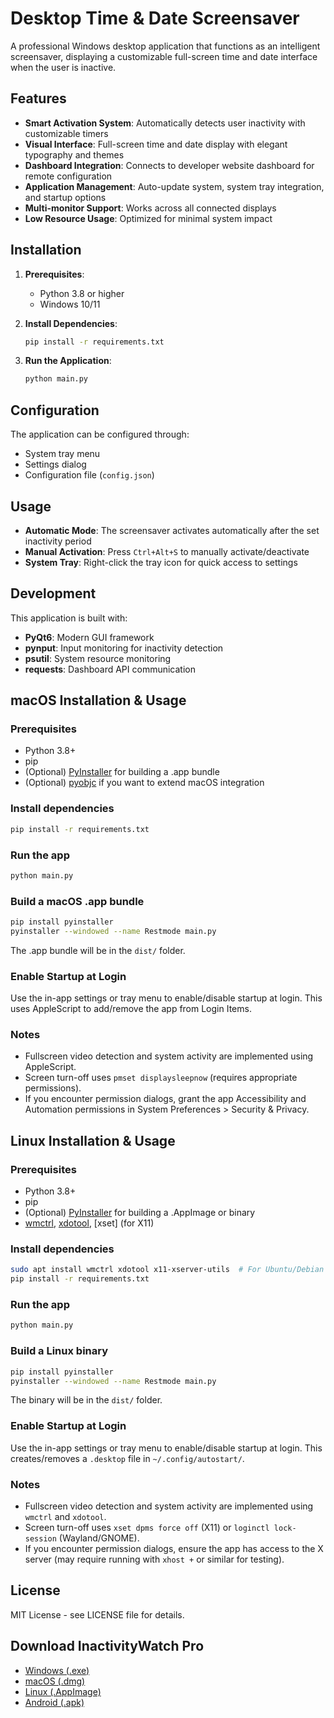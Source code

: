# Desktop Time & Date Screensaver

A professional Windows desktop application that functions as an intelligent screensaver, displaying a customizable full-screen time and date interface when the user is inactive.

## Features

- **Smart Activation System**: Automatically detects user inactivity with customizable timers
- **Visual Interface**: Full-screen time and date display with elegant typography and themes
- **Dashboard Integration**: Connects to developer website dashboard for remote configuration
- **Application Management**: Auto-update system, system tray integration, and startup options
- **Multi-monitor Support**: Works across all connected displays
- **Low Resource Usage**: Optimized for minimal system impact

## Installation

1. **Prerequisites**:
   - Python 3.8 or higher
   - Windows 10/11

2. **Install Dependencies**:
   ```bash
   pip install -r requirements.txt
   ```

3. **Run the Application**:
   ```bash
   python main.py
   ```

## Configuration

The application can be configured through:
- System tray menu
- Settings dialog
- Configuration file (`config.json`)

## Usage

- **Automatic Mode**: The screensaver activates automatically after the set inactivity period
- **Manual Activation**: Press `Ctrl+Alt+S` to manually activate/deactivate
- **System Tray**: Right-click the tray icon for quick access to settings

## Development

This application is built with:
- **PyQt6**: Modern GUI framework
- **pynput**: Input monitoring for inactivity detection
- **psutil**: System resource monitoring
- **requests**: Dashboard API communication

## macOS Installation & Usage

### Prerequisites
- Python 3.8+
- pip
- (Optional) [PyInstaller](https://pyinstaller.org/) for building a .app bundle
- (Optional) [pyobjc](https://pypi.org/project/pyobjc/) if you want to extend macOS integration

### Install dependencies
```sh
pip install -r requirements.txt
```

### Run the app
```sh
python main.py
```

### Build a macOS .app bundle
```sh
pip install pyinstaller
pyinstaller --windowed --name Restmode main.py
```
The .app bundle will be in the `dist/` folder.

### Enable Startup at Login
Use the in-app settings or tray menu to enable/disable startup at login. This uses AppleScript to add/remove the app from Login Items.

### Notes
- Fullscreen video detection and system activity are implemented using AppleScript.
- Screen turn-off uses `pmset displaysleepnow` (requires appropriate permissions).
- If you encounter permission dialogs, grant the app Accessibility and Automation permissions in System Preferences > Security & Privacy.

## Linux Installation & Usage

### Prerequisites
- Python 3.8+
- pip
- (Optional) [PyInstaller](https://pyinstaller.org/) for building a .AppImage or binary
- [wmctrl](https://github.com/wmctrl/wmctrl), [xdotool](https://github.com/jordansissel/xdotool), [xset] (for X11)

### Install dependencies
```sh
sudo apt install wmctrl xdotool x11-xserver-utils  # For Ubuntu/Debian
pip install -r requirements.txt
```

### Run the app
```sh
python main.py
```

### Build a Linux binary
```sh
pip install pyinstaller
pyinstaller --windowed --name Restmode main.py
```
The binary will be in the `dist/` folder.

### Enable Startup at Login
Use the in-app settings or tray menu to enable/disable startup at login. This creates/removes a `.desktop` file in `~/.config/autostart/`.

### Notes
- Fullscreen video detection and system activity are implemented using `wmctrl` and `xdotool`.
- Screen turn-off uses `xset dpms force off` (X11) or `loginctl lock-session` (Wayland/GNOME).
- If you encounter permission dialogs, ensure the app has access to the X server (may require running with `xhost +` or similar for testing).

## License

MIT License - see LICENSE file for details.

## Download InactivityWatch Pro

- [Windows (.exe)](https://github.com/Restmode-Time/restmode-window/releases/download/v1.0.0/InactivityWatchPro-setup.exe)
- [macOS (.dmg)](https://github.com/Restmode-Time/restmode-window/releases/download/v1.0.0/InactivityWatchPro.dmg)
- [Linux (.AppImage)](https://github.com/Restmode-Time/restmode-window/releases/download/v1.0.0/InactivityWatchPro.AppImage)
- [Android (.apk)](https://github.com/Restmode-Time/restmode-window/releases/download/v1.0.0/InactivityWatchPro.apk) 